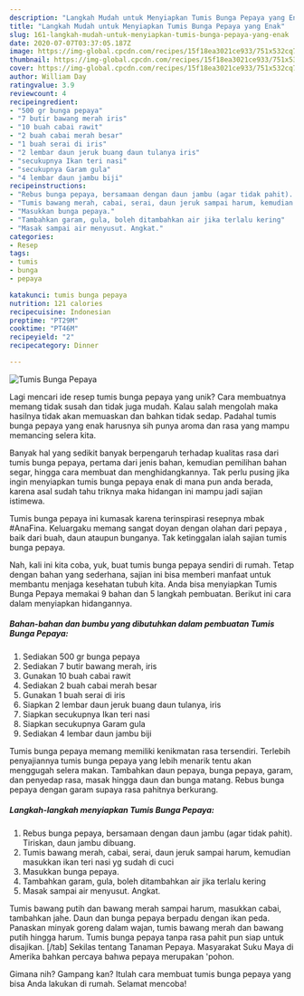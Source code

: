 ```yaml
---
description: "Langkah Mudah untuk Menyiapkan Tumis Bunga Pepaya yang Enak"
title: "Langkah Mudah untuk Menyiapkan Tumis Bunga Pepaya yang Enak"
slug: 161-langkah-mudah-untuk-menyiapkan-tumis-bunga-pepaya-yang-enak
date: 2020-07-07T03:37:05.187Z
image: https://img-global.cpcdn.com/recipes/15f18ea3021ce933/751x532cq70/tumis-bunga-pepaya-foto-resep-utama.jpg
thumbnail: https://img-global.cpcdn.com/recipes/15f18ea3021ce933/751x532cq70/tumis-bunga-pepaya-foto-resep-utama.jpg
cover: https://img-global.cpcdn.com/recipes/15f18ea3021ce933/751x532cq70/tumis-bunga-pepaya-foto-resep-utama.jpg
author: William Day
ratingvalue: 3.9
reviewcount: 4
recipeingredient:
- "500 gr bunga pepaya"
- "7 butir bawang merah iris"
- "10 buah cabai rawit"
- "2 buah cabai merah besar"
- "1 buah serai di iris"
- "2 lembar daun jeruk buang daun tulanya iris"
- "secukupnya Ikan teri nasi"
- "secukupnya Garam gula"
- "4 lembar daun jambu biji"
recipeinstructions:
- "Rebus bunga pepaya, bersamaan dengan daun jambu (agar tidak pahit). Tiriskan, daun jambu dibuang."
- "Tumis bawang merah, cabai, serai, daun jeruk sampai harum, kemudian masukkan ikan teri nasi yg sudah di cuci"
- "Masukkan bunga pepaya."
- "Tambahkan garam, gula, boleh ditambahkan air jika terlalu kering"
- "Masak sampai air menyusut. Angkat."
categories:
- Resep
tags:
- tumis
- bunga
- pepaya

katakunci: tumis bunga pepaya 
nutrition: 121 calories
recipecuisine: Indonesian
preptime: "PT29M"
cooktime: "PT46M"
recipeyield: "2"
recipecategory: Dinner

---
```



![Tumis Bunga Pepaya](https://img-global.cpcdn.com/recipes/15f18ea3021ce933/751x532cq70/tumis-bunga-pepaya-foto-resep-utama.jpg)

Lagi mencari ide resep tumis bunga pepaya yang unik? Cara membuatnya memang tidak susah dan tidak juga mudah. Kalau salah mengolah maka hasilnya tidak akan memuaskan dan bahkan tidak sedap. Padahal tumis bunga pepaya yang enak harusnya sih punya aroma dan rasa yang mampu memancing selera kita.

Banyak hal yang sedikit banyak berpengaruh terhadap kualitas rasa dari tumis bunga pepaya, pertama dari jenis bahan, kemudian pemilihan bahan segar, hingga cara membuat dan menghidangkannya. Tak perlu pusing jika ingin menyiapkan tumis bunga pepaya enak di mana pun anda berada, karena asal sudah tahu triknya maka hidangan ini mampu jadi sajian istimewa.

Tumis bunga pepaya ini kumasak karena terinspirasi resepnya mbak #AnaFina. Keluargaku memang sangat doyan dengan olahan dari pepaya , baik dari buah, daun ataupun bunganya. Tak ketinggalan ialah sajian tumis bunga pepaya.


Nah, kali ini kita coba, yuk, buat tumis bunga pepaya sendiri di rumah. Tetap dengan bahan yang sederhana, sajian ini bisa memberi manfaat untuk membantu menjaga kesehatan tubuh kita. Anda bisa menyiapkan Tumis Bunga Pepaya memakai 9 bahan dan 5 langkah pembuatan. Berikut ini cara dalam menyiapkan hidangannya.

<!--inarticleads1-->

##### Bahan-bahan dan bumbu yang dibutuhkan dalam pembuatan Tumis Bunga Pepaya:

1. Sediakan 500 gr bunga pepaya
1. Sediakan 7 butir bawang merah, iris
1. Gunakan 10 buah cabai rawit
1. Sediakan 2 buah cabai merah besar
1. Gunakan 1 buah serai di iris
1. Siapkan 2 lembar daun jeruk buang daun tulanya, iris
1. Siapkan secukupnya Ikan teri nasi
1. Siapkan secukupnya Garam gula
1. Sediakan 4 lembar daun jambu biji


Tumis bunga pepaya memang memiliki kenikmatan rasa tersendiri. Terlebih penyajiannya tumis bunga pepaya yang lebih menarik tentu akan menggugah selera makan. Tambahkan daun pepaya, bunga pepaya, garam, dan penyedap rasa, masak hingga daun dan bunga matang. Rebus bunga pepaya dengan garam supaya rasa pahitnya berkurang. 

<!--inarticleads2-->

##### Langkah-langkah menyiapkan Tumis Bunga Pepaya:

1. Rebus bunga pepaya, bersamaan dengan daun jambu (agar tidak pahit). Tiriskan, daun jambu dibuang.
1. Tumis bawang merah, cabai, serai, daun jeruk sampai harum, kemudian masukkan ikan teri nasi yg sudah di cuci
1. Masukkan bunga pepaya.
1. Tambahkan garam, gula, boleh ditambahkan air jika terlalu kering
1. Masak sampai air menyusut. Angkat.


Tumis bawang putih dan bawang merah sampai harum, masukkan cabai, tambahkan jahe. Daun dan bunga pepaya berpadu dengan ikan peda. Panaskan minyak goreng dalam wajan, tumis bawang merah dan bawang putih hingga harum. Tumis bunga pepaya tanpa rasa pahit pun siap untuk disajikan. [/tab] Sekilas tentang Tanaman Pepaya. Masyarakat Suku Maya di Amerika bahkan percaya bahwa pepaya merupakan &#39;pohon. 

Gimana nih? Gampang kan? Itulah cara membuat tumis bunga pepaya yang bisa Anda lakukan di rumah. Selamat mencoba!
